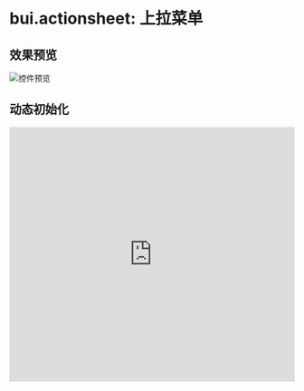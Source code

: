 # bui.actionsheet: 上拉菜单


## 效果预览
![控件预览](http://www.easybui.com/static/images/controls/bui-actionsheet_low.gif)

## 动态初始化

<iframe width="100%" height="450" src="https://code.hcharts.cn/easybui/UCHL1l/share/result,js,html,css" allowfullscreen="allowfullscreen" frameborder="0"></iframe>